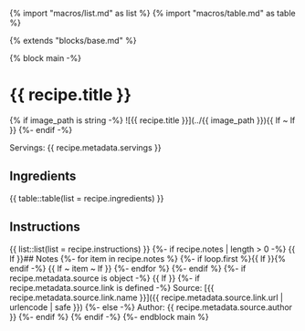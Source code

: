 {% import "macros/list.md" as list %}
{% import "macros/table.md" as table %}

{% extends "blocks/base.md" %}

{% block main -%}
# {{ recipe.title }}

{% if image_path is string -%}
  ![{{ recipe.title }}](../{{ image_path }}){{ lf ~ lf }}
{%- endif -%}

Servings: {{ recipe.metadata.servings }}

## Ingredients
{{ table::table(list = recipe.ingredients) }}
## Instructions
{{ list::list(list = recipe.instructions) }}
{%- if recipe.notes | length > 0 -%}
  {{ lf }}## Notes
  {%- for item in recipe.notes %}
    {%- if loop.first %}{{ lf }}{% endif -%}
    {{ lf ~ item ~ lf }}
  {%- endfor %}
{%- endif %}
{%- if recipe.metadata.source is object -%}
  {{ lf }}
  {%- if recipe.metadata.source.link is defined -%}
    Source: [{{ recipe.metadata.source.link.name }}]({{ recipe.metadata.source.link.url | urlencode | safe }})
  {%- else -%}
    Author: {{ recipe.metadata.source.author }}
  {%- endif %}
{% endif -%}
{%- endblock main %}

